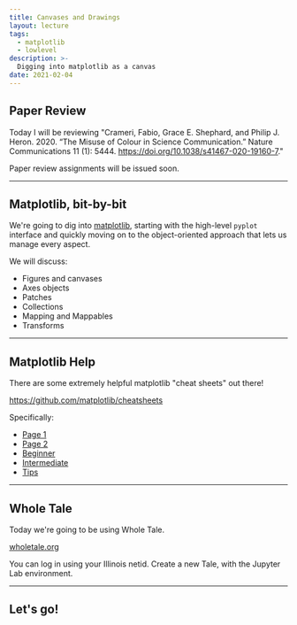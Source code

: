 ```yaml
---
title: Canvases and Drawings
layout: lecture
tags:
  - matplotlib
  - lowlevel
description: >-
  Digging into matplotlib as a canvas
date: 2021-02-04
---
```


## Paper Review

Today I will be reviewing "Crameri, Fabio, Grace E. Shephard, and Philip J. Heron. 2020. “The Misuse of Colour in Science Communication.” Nature Communications 11 (1): 5444. https://doi.org/10.1038/s41467-020-19160-7."

Paper review assignments will be issued soon.

---

## Matplotlib, bit-by-bit

We're going to dig into [matplotlib](https://matplotlib.org/), starting with
the high-level `pyplot` interface and quickly moving on to the object-oriented
approach that lets us manage every aspect.

We will discuss:

 * Figures and canvases
 * Axes objects
 * Patches
 * Collections
 * Mapping and Mappables
 * Transforms

---

## Matplotlib Help

There are some extremely helpful matplotlib "cheat sheets" out there!

https://github.com/matplotlib/cheatsheets

Specifically:

 * [Page 1](https://github.com/matplotlib/cheatsheets/blob/master/cheatsheets-1.png)
 * [Page 2](https://github.com/matplotlib/cheatsheets/blob/master/cheatsheets-2.png)
 * [Beginner](https://github.com/matplotlib/cheatsheets/blob/master/handout-beginner.png)
 * [Intermediate](https://github.com/matplotlib/cheatsheets/blob/master/handout-intermediate.png)
 * [Tips](https://github.com/matplotlib/cheatsheets/blob/master/handout-tips.png)

---

## Whole Tale

Today we're going to be using Whole Tale.

[wholetale.org](https://wholetale.org/)

You can log in using your Illinois netid.  Create a new Tale, with the Jupyter Lab environment.

---

## Let's go!
